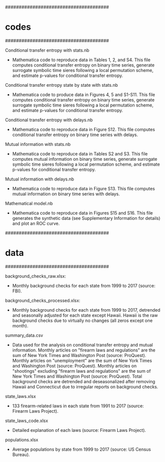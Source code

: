 ######################################
#    codes
######################################


Conditional transfer entropy with stats.nb
- Mathematica code to reproduce data in Tables 1, 2, and S4. This file computes conditional transfer entropy on binary time series, generate surrogate symbolic time sieres following a local permutation scheme, and estimate p-values for conditional transfer entropy.


Conditional transfer entropy state by state with stats.nb
- Mathematica code to produce data in Figures 4, 5 and S1-S11. This file computes conditional transfer entropy on binary time series, generate surrogate symbolic time sieres following a local permutation scheme, and estimate p-values for conditional transfer entropy.


Conditional transfer entropy with delays.nb
- Mathematica code to reproduce data in Figure S12. This file computes conditional transfer entropy on binary time series with delays.


Mutual information with stats.nb
- Mathematica code to reproduce data in Tables S2 and S3. This file computes mutual information on binary time series, generate surrogate symbolic time sieres following a local permutation scheme, and estimate p-values for conditional transfer entropy.


Mutual information with delays.nb
- Mathematica code to reproduce data in Figure S13. This file computes mutual information on binary time series with delays.


Mathematical model.nb
- Mathematica code to reproduce data in Figures S15 and S16. This file generates the synthetic data (see Supplementary Information for details) and plot an ROC curve.


######################################
#    data   
######################################


background_checks_raw.xlsx:
- Monthly background checks for each state from 1999 to 2017 (source: FBI).


background_checks_processed.xlsx: 
- Monthly background checks for each state from 1999 to 2017, detrended and seasonally adjusted for each state except Hawaii. Hawaii is the raw background checks due to virtually no changes (all zeros except one month).

summary_data.csv
- Data used for the analysis on conditional transfer entropy and mutual information. Monthly articles on "firearm laws and regulations" are the sum of New York Times and Washington Post (source: ProQuest). Monthly articles on "unemployment" are the sum of New York Times and Washington Post (source: ProQuest). Monthly articles on "shootings" excluding "firearm laws and regulations" are the sum of New York Times and Washington Post (source: ProQuest). Total background checks are detrended and deseasonalized after removing Hawaii and Connecticut due to irregular reports on background checks.


state_laws.xlsx
- 133 firearm-related laws in each state from 1991 to 2017 (source: Firearm Laws Project).


state_laws_code.xlsx
- Detailed explanation of each laws (source: Firearm Laws Project).


populations.xlsx
- Average populations by state from 1999 to 2017 (source: US Census Bureau).
